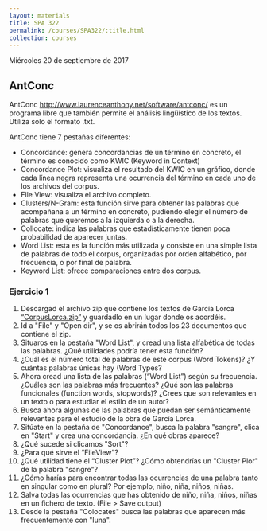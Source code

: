 ```yaml
---
layout: materials
title: SPA 322
permalink: /courses/SPA322/:title.html
collection: courses
---
```

Miércoles 20 de septiembre de 2017

## AntConc 
AntConc http://www.laurenceanthony.net/software/antconc/ es un programa libre que también permite el análisis lingüístico de los textos. Utiliza solo el formato .txt. 

AntConc tiene 7 pestañas diferentes: 

* Concordance: genera concordancias de un término en concreto, el término es conocido como KWIC (Keyword in Context)
* Concordance Plot: visualiza el resultado del KWIC en un gráfico, donde cada línea negra representa una ocurrencia del término en cada uno de los archivos del corpus. 
* File View: visualiza el archivo completo. 
* Clusters/N-Gram: esta función sirve para obtener las palabras que acompañana a un término en concreto, pudiendo elegir el número de palabras que queremos a la izquierda o a la derecha. 
* Collocate: indica las palabras que estadísticamente tienen poca probabilidad de aparecer juntas. 
* Word List: esta es la función más utilizada y consiste en una simple lista de palabras de todo el corpus, organizadas por orden alfabético, por frecuencia, o por final de palabra. 
* Keyword List: ofrece comparaciones entre dos corpus. 

### Ejercicio 1 
1.	Descargad el archivo zip que contiene los textos de García Lorca [“CorpusLorca.zip”](https://github.com/susannalles/susannalles.github.io/blob/master/_courses/SPA322/corpus/CorpusLorca.zip) y guardadlo en un lugar donde os acordéis. 
2. Id a "File" y "Open dir", y se os abrirán todos los 23 documentos que contiene el zip. 
3. Situaros en la pestaña "Word List", y cread una lista alfabética de todas las palabras. ¿Qué utilidades podría tener esta función?
4. ¿Cuál es el número total de palabras de este corpus (Word Tokens)? ¿Y cuántas palabras únicas hay (Word Types?
5. Ahora cread una lista de las palabras (“Word List”) según su frecuencia. ¿Cuáles son las palabras más frecuentes? ¿Qué son las palabras funcionales (function words, stopwords)? ¿Crees que son relevantes en un texto o para estudiar el estilo de un autor?
6. Busca ahora algunas de las palabras que puedan ser semánticamente relevantes para el estudio de la obra de García Lorca. 
7. Sitúate en la pestaña de "Concordance", busca la palabra "sangre", clica en "Start" y crea una concordancia. ¿En qué obras aparece?
8. ¿Qué sucede si clicamos "Sort"?
9. ¿Para qué sirve el “FileView”?
10. ¿Qué utilidad tiene el “Cluster Plot”? ¿Cómo obtendrías un "Cluster Plor" de la palabra "sangre"? 
11. ¿Cómo harías para encontrar todas las ocurrencias de una palabra tanto en singular como en plural? Por ejemplo, niño, niña, niños, niñas. 
12. Salva todas las ocurrencias que has obtenido de niño, niña, niños, niñas en un fichero de texto. (File > Save output)
13. Desde la pestaña "Colocates" busca las palabras que aparecen más frecuentemente con "luna". 

